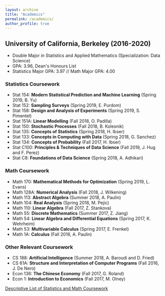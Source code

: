 ```yaml
---
layout: archive
title: "Academics"
permalink: /academics/
author_profile: true
---
```


## University of California, Berkeley (2016-2020)
- Double Major in Statistics and Applied Mathematics (Specialization: Data Science)
- GPA: 3.96, Dean's Honours List
- Statistics Major GPA: 3.97 // Math Major GPA: 4.00

### Statistics Coursework

- Stat 154: **Modern Statistical Prediction and Machine Learning** (Spring 2019, B. Yu)
- Stat 152: **Sampling Surveys** (Spring 2019, E. Purdom)
- Stat 158: **Design and Analysis of Experiments** (Spring 2019, S. Pimentel)
- Stat 151A: **Linear Modelling** (Fall 2018, O. Padilla)
- Stat 150: **Stochastic Processes** (Fall 2018, B. Kolesnik)
- Stat 135: **Concepts of Statistics** (Spring 2018, H. Ibser)
- Stat 133: **Concepts in Computing with Data** (Spring 2018, G. Sanchez)
- Stat 134: **Concepts of Probability** (Fall 2017, H. Ibser)
- Stat C100: **Principles & Techniques of Data Science** (Fall 2018, J. Hug and F. Perez)
- Stat C8: **Foundations of Data Science** (Spring 2018, A. Adhikari)

### Math Coursework

- Math 170: **Mathematical Methods for Optimization** (Spring 2019, L. Evans)
- Math 128A: **Numerical Analysis** (Fall 2018, J. Wilkening)
- Math 113: **Abstract Algebra** (Summer 2018, A. Paulin)
- Math 104: **Real Analysis** (Spring 2018, M. Pejic)
- Math 110: **Linear Algebra** (Fall 2017, Z. Stankova)
- Math 55: **Discrete Mathematics** (Summer 2017, Z. Jiang)
- Math 54: **Linear Algebra and Differential Equations** (Spring 2017, K. Wehrheim)
- Math 53: **Multivariable Calculus** (Spring 2017, E. Frenkel)
- Math 1A: **Calculus** (Fall 2016, A. Paulin)

### Other Relevant Coursework

- CS 188: **Artificial Intelligence** (Summer 2018,  A. Baroudi and D. Fried)
- CS 61A: **Structure and Interpretation of Computer Programs** (Fall 2016, J. De Nero)
- Econ 136: **The Chinese Economy** (Fall 2017, G. Roland)
- Econ 1: **Introduction to Economics** (Fall 2017, M. Olney)

[Descriptive List of Statistics and Math Coursework](https:/hLuo27.github.io/files/Descriptive_List_of_Statistics_and_Math_Coursework.pdf)